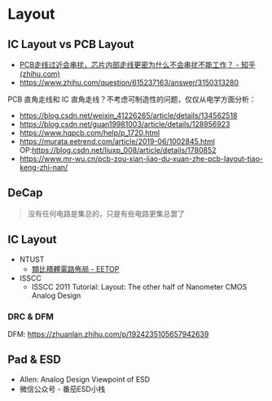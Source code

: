# Layout

## IC Layout vs PCB Layout

- [PCB走线过近会串扰，芯片内部走线更密为什么不会串扰不能工作？ - 知乎 (zhihu.com)](https://www.zhihu.com/question/659669866)
- https://www.zhihu.com/question/615237163/answer/3150313280

PCB 直角走线和 IC 直角走线？不考虑可制造性的问题，仅仅从电学方面分析：

- https://blog.csdn.net/weixin_41226265/article/details/134562518
- https://blog.csdn.net/guan19981003/article/details/128956923
- https://www.hqpcb.com/help/p_1720.html
- https://murata.eetrend.com/article/2019-06/1002845.html OP:https://blog.csdn.net/liuxp_008/article/details/1780852
- https://www.mr-wu.cn/pcb-zou-xian-jiao-du-xuan-zhe-pcb-layout-tiao-keng-zhi-nan/

## DeCap

> 没有任何电路是集总的，只是有些电路更集总罢了



## IC Layout

- NTUST
  - [類比積體電路佈局 - EETOP](https://bbs.eetop.cn/thread-906651-1-19.html)
- ISSCC
  - ISSCC 2011 Tutorial: Layout: The other half of Nanometer CMOS Analog Design

### DRC & DFM

DFM: https://zhuanlan.zhihu.com/p/1924235105657942639

## Pad & ESD 

- Allen: Analog Design Viewpoint of ESD
- 微信公众号 - 番茄ESD小栈
